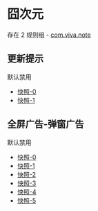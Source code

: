 # 囧次元

存在 2 规则组 - [com.viva.note](/src/apps/com.viva.note.ts)

## 更新提示

默认禁用

- [快照-0](https://i.gkd.li/i/12888361)
- [快照-1](https://i.gkd.li/i/12888389)

## 全屏广告-弹窗广告

默认禁用

- [快照-0](https://i.gkd.li/i/12888388)
- [快照-1](https://i.gkd.li/i/12888419)
- [快照-2](https://i.gkd.li/i/12888578)
- [快照-3](https://i.gkd.li/i/12888647)
- [快照-4](https://i.gkd.li/i/12888945)
- [快照-5](https://i.gkd.li/i/13213661)
